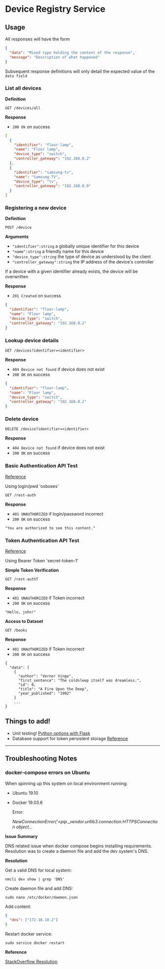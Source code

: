 # Device Registry Service

## Usage

All responses will have the form

```json
{
  "data": "Mixed type holding the content of the response",
  "message": "Description of what happened"
}
```

Subsequent response definitions will only detail the expected value of the `data field`

### List all devices

**Definition**

`GET /devices/all`

**Response**

- `200 Ok` on success

```json
[
  {
    "identifier": "floor-lamp",
    "name": "Floor lamp",
    "device_type": "switch",
    "controller_gateway": "192.168.0.2"
  },
  {
    "identifier": "samsung-tv",
    "name": "Samsung TV",
    "device_type": "tv",
    "controller_gateway": "192.168.0.9"
  }
]
```

### Registering a new device

**Definition**

`POST /device`

**Arguments**

- `"identifier":string` a globally unique identifier for this device
- `"name":string` a friendly name for this device
- `"device_type":string` the type of device as understood by the client
- `"controller_gateway":string` the IP address of the device's controller

If a device with a given identifier already exists, the device will be overwritten

**Response**

- `201 Created` on success

```json
{
  "identifier": "floor-lamp",
  "name": "Floor lamp",
  "device_type": "switch",
  "controller_gateway": "192.168.0.2"
}
```

### Lookup device details

`GET /devices?identifier=<identifier>`

**Response**

- `404 Device not found` if device does not exist
- `200 OK` on success

```json
{
  "identifier": "floor-lamp",
  "name": "Floor lamp",
  "device_type": "switch",
  "controller_gateway": "192.168.0.2"
}
```

### Delete device

`DELETE /device?identifier=<identifier>`

**Response**

- `404 Device not found` if device does not exist
- `200 OK` on success

### Basic Authentication API Test

[Reference](https://www.roytuts.com/python-flask-http-basic-authentication/)

Using login/pwd 'osboxes'

`GET /rest-auth`

**Response**

- `401 UNAUTHORIZED` if login/password incorrect
- `200 OK` on success

```
"You are authorized to see this content."
```

### Token Authentication API Test

[Reference](https://flask-httpauth.readthedocs.io/en/latest/)

Using Bearer Token 'secret-token-1'

**Simple Token Verification**

`GET /rest-authT`

**Response**

- `401 UNAUTHORIZED` if Token incorrect
- `200 OK` on success

```
"Hello, john!"
```

**Access to Dataset**

`GET /books`

**Response**

- `401 UNAUTHORIZED` if Token incorrect
- `200 OK` on success

```
{
  "data": [
    {
      "author": "Vernor Vinge",
      "first_sentence": "The coldsleep itself was dreamless.",
      "id": 0,
      "title": "A Fire Upon the Deep",
      "year_published": "1992"
    }
	...
}
```

## Things to add!

- Unit testing! [Python options with Flask](https://www.patricksoftwareblog.com/unit-testing-a-flask-application/)
- Database support for token persistent storage [Reference](https://blog.miguelgrinberg.com/post/restful-authentication-with-flask)

---

## Troubleshooting Notes

### docker-compose errors on Ubuntu

When spinning up this system on local environment running:

- Ubuntu 19.10
- Docker 19.03.6

  Error:

  _NewConnectionError('<pip.\_vendor.urllib3.connection.HTTPSConnection object..._

**Issue Summary**

DNS related issue when docker compose begins installing requirements. Resolution was to create a daemon file and add the dev system's DNS.

**Resolution**

Get a valid DNS for local system:

```
nmcli dev show | grep 'DNS'
```

Create daemon file and add DNS:

```
sudo nano /etc/docker/daemon.json
```

Add content:

```json
{
  "dns": ["172.16.10.2"]
}
```

Restart docker service:

```
sudo service docker restart
```

**Reference**

[StackOverflow Resolution](https://stackoverflow.com/questions/28668180/cant-install-pip-packages-inside-a-docker-container-with-ubuntu/41989423#41989423S)
